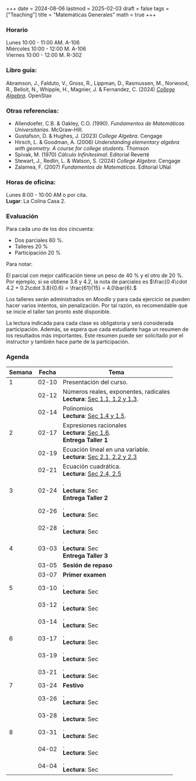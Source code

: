 +++
date      = 2024-08-06
lastmod   = 2025-02-03
draft     = false
tags      = ["Teaching"]
title     = "Matemáticas Generales"
math      = true
+++

### Horario

Lunes 10:00 - 11:00 AM. A-106 <br>
Miércoles 10:00 - 12:00 M. A-106 <br>
Viernes 10:00 - 12:00 M. R-302

### Libro guía:

Abramson, J., Falduto, V., Gross, R., Lippman, D., Rasmussen, M., Norwood, R., Belloit, N., Whipple, H., Magnier, J. & Fernandez, C. (2024) *[College Algebra](https://openstax.org/details/books/college-algebra-2e/)*. OpenStax 

### Otras referencias:

* Allendoefer, C.B. & Oakley, C.O. (1990). *Fundamentos de Matemáticas Universitarias*. McGraw-Hill.
* Gustafson, D. & Hughes, J. (2023) *College Algebra*. Cengage
* Hirsch, L.  & Goodman, A. (2006) *Understanding elementary algebra with geometry.  A course for college students*. Thomson
* Spivak, M. (1970) *Cálculo Infinitesimal*. Editorial Reverté
* Stewart, J., Redlin, L. & Watson, S. (2024) *College Algebra*. Cengage
* Zalamea, F. (2007) *Fundamentos de Matemáticas*. Editorial UNal

### Horas de oficina: 

Lunes 8:00 - 10:00 AM o por cita. <br>
**Lugar**: La Colina Casa 2. 

### Evaluación

Para cada uno de los dos cincuenta: 

+ Dos parciales 60 %. 
+ Talleres 20 %
+ Participación 20 %

Para notar:

El parcial con mejor calificación tiene un peso de 40 % y el otro de 20 %. Por ejemplo, si se obtiene 3.8 y 4.2, la nota de parciales es $\frac{0.4\cdot 4.2 + 0.2\cdot 3.8}{0.6}  = \frac{61}{15} = 4.0\bar{6}.$

Los talleres serán administrados en *Moodle* y para cada ejercicio se pueden hacer varios intentos, sin penalización. Por tal razón, es recomendable que se inicie el taller tan pronto esté disponible.

La lectura indicada para cada clase es obligatoria y será considerada participación. Además, se espera que cada estudiante haga un resumen de los resultados más importantes. Este resumen puede ser solicitado por el instructor y también hace parte de la participación.


### Agenda

Semana | Fecha | Tema
---| --- | ----
1      | 02-10 | Presentación del curso.
&nbsp; | 02-12 | Números reales, exponentes, radicales <br> **Lectura**: [Sec 1.1, 1.2 y 1.3](https://openstax.org/books/college-algebra-2e/pages/1-1-real-numbers-algebra-essentials).
&nbsp; | 02-14 | Polinomios <br> **Lectura**: [Sec 1.4 y 1.5](https://openstax.org/books/college-algebra-2e/pages/1-4-polynomials).
2      | 02-17 | Expresiones racionales <br> **Lectura**: [Sec 1.6](https://openstax.org/books/college-algebra-2e/pages/1-6-rational-expressions). <br> **Entrega Taller 1** 
&nbsp; | 02-19 | Ecuación lineal en una variable. <br> **Lectura**: [Sec 2.1, 2.2 y 2.3](https://openstax.org/books/college-algebra-2e/pages/2-1-the-rectangular-coordinate-systems-and-graphs) 
&nbsp; | 02-21 | Ecuación cuadrática. <br> **Lectura**: [Sec 2.4, 2.5](https://openstax.org/books/college-algebra-2e/pages/2-4-complex-numbers)
3      | 02-24 | . <br> **Lectura**: Sec <br> **Entrega Taller 2**
&nbsp; | 02-26 | . <br> **Lectura**: Sec 
&nbsp; | 02-28 | . <br> **Lectura**: Sec 
4      | 03-03 | . <br> **Lectura**: Sec <br> **Entrega Taller 3**
&nbsp; | 03-05 | **Sesión de repaso**
&nbsp; | 03-07 | **Primer examen**
5      | 03-10 | . <br> **Lectura**: Sec 
&nbsp; | 03-12 | . <br> **Lectura**: Sec 
&nbsp; | 03-14 | . <br> **Lectura**: Sec 
6      | 03-17 | . <br> **Lectura**: Sec 
&nbsp; | 03-19 | . <br> **Lectura**: Sec 
&nbsp; | 03-21 | . <br> **Lectura**: Sec 
7      | 03-24 | **Festivo**
&nbsp; | 03-26 | . <br> **Lectura**: Sec 
&nbsp; | 03-28 | . <br> **Lectura**: Sec 
8      | 03-31 | . <br> **Lectura**: Sec 
&nbsp; | 04-02 | . <br> **Lectura**: Sec 
&nbsp; | 04-04 | . <br> **Lectura**: Sec 



